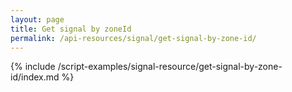 ```yaml
---
layout: page
title: Get signal by zoneId
permalink: /api-resources/signal/get-signal-by-zone-id/
---
```


<!-- {% include api_transition_header.html %} -->

{% include /script-examples/signal-resource/get-signal-by-zone-id/index.md %}
